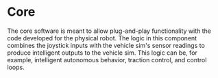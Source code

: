 # Core

The core software is meant to allow plug-and-play functionality with the code
developed for the physical robot. The logic in this component combines the
joystick inputs with the vehicle sim's sensor readings to produce intelligent
outputs to the vehicle sim. This logic can be, for example, intelligent
autonomous behavior, traction control, and control loops.
